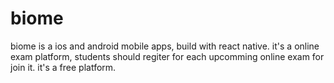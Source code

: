 # biome
biome is a ios and android mobile apps, build with react native.
it's a online exam platform, students should regiter for each upcomming online exam for join it. it's a free platform.
